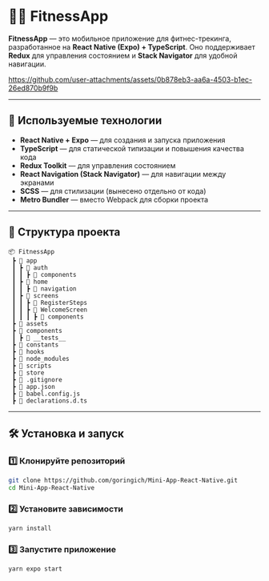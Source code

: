 

# 🏋️‍♂️ FitnessApp

**FitnessApp** — это мобильное приложение для фитнес-трекинга, разработанное на **React Native (Expo) + TypeScript**. Оно поддерживает **Redux** для управления состоянием и **Stack Navigator** для удобной навигации.



https://github.com/user-attachments/assets/0b878eb3-aa6a-4503-b1ec-26ed870b9f9b



---

## 🚀 Используемые технологии

- **React Native + Expo** — для создания и запуска приложения
- **TypeScript** — для статической типизации и повышения качества кода
- **Redux Toolkit** — для управления состоянием
- **React Navigation (Stack Navigator)** — для навигации между экранами
- **SCSS** — для стилизации (вынесено отдельно от кода)
- **Metro Bundler** — вместо Webpack для сборки проекта

---

## 📂 Структура проекта

```
📦 FitnessApp
 ┣ 📂 app
 ┃ ┣ 📂 auth
 ┃ ┃ ┣ 📂 components
 ┃ ┣ 📂 home
 ┃ ┃ ┣ 📂 navigation
 ┃ ┣ 📂 screens
 ┃ ┃ ┣ 📂 RegisterSteps
 ┃ ┃ ┣ 📂 WelcomeScreen
 ┃ ┃ ┃ ┣ 📂 components
 ┣ 📂 assets
 ┣ 📂 components
 ┃ ┣ 📂 __tests__
 ┣ 📂 constants
 ┣ 📂 hooks
 ┣ 📂 node_modules
 ┣ 📂 scripts
 ┣ 📂 store
 ┣ 📜 .gitignore
 ┣ 📜 app.json
 ┣ 📜 babel.config.js
 ┣ 📜 declarations.d.ts

```

---

## 🛠 Установка и запуск

### 1️⃣ Клонируйте репозиторий
```bash
git clone https://github.com/goringich/Mini-App-React-Native.git
cd Mini-App-React-Native
```

### 2️⃣ Установите зависимости
```bash
yarn install
```

### 3️⃣ Запустите приложение
```bash
yarn expo start
```

